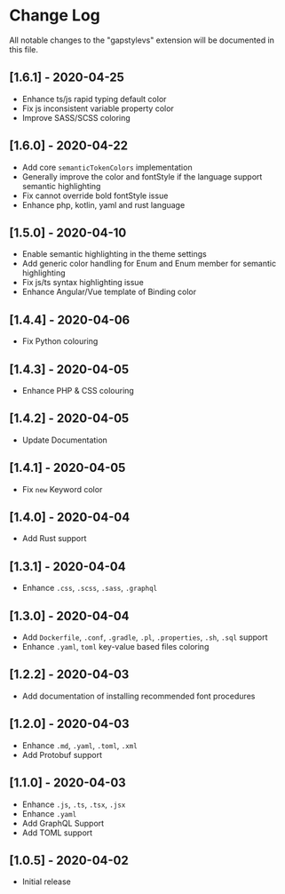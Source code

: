 # Change Log

All notable changes to the "gapstylevs" extension will be documented in this file.

## [1.6.1] - 2020-04-25

- Enhance ts/js rapid typing default color
- Fix js inconsistent variable property color
- Improve SASS/SCSS coloring

## [1.6.0] - 2020-04-22

- Add core `semanticTokenColors` implementation
- Generally improve the color and fontStyle if the language support semantic highlighting
- Fix cannot override bold fontStyle issue
- Enhance php, kotlin, yaml and rust language

## [1.5.0] - 2020-04-10

- Enable semantic highlighting in the theme settings
- Add generic color handling for Enum and Enum member for semantic highlighting
- Fix js/ts syntax highlighting issue
- Enhance Angular/Vue template of Binding color

## [1.4.4] - 2020-04-06

- Fix Python colouring

## [1.4.3] - 2020-04-05

- Enhance PHP & CSS colouring

## [1.4.2] - 2020-04-05

- Update Documentation

## [1.4.1] - 2020-04-05

- Fix `new` Keyword color

## [1.4.0] - 2020-04-04

- Add Rust support

## [1.3.1] - 2020-04-04

- Enhance `.css`, `.scss`, `.sass`, `.graphql`

## [1.3.0] - 2020-04-04

- Add `Dockerfile`, `.conf`, `.gradle`, `.pl`, `.properties`, `.sh`, `.sql` support
- Enhance `.yaml`, `toml` key-value based files coloring

## [1.2.2] - 2020-04-03

- Add documentation of installing recommended font procedures

## [1.2.0] - 2020-04-03

- Enhance `.md`, `.yaml`, `.toml`, `.xml`
- Add Protobuf support

## [1.1.0] - 2020-04-03

- Enhance `.js`, `.ts`, `.tsx`, `.jsx`
- Enhance `.yaml`
- Add GraphQL Support
- Add TOML support

## [1.0.5] - 2020-04-02

- Initial release
